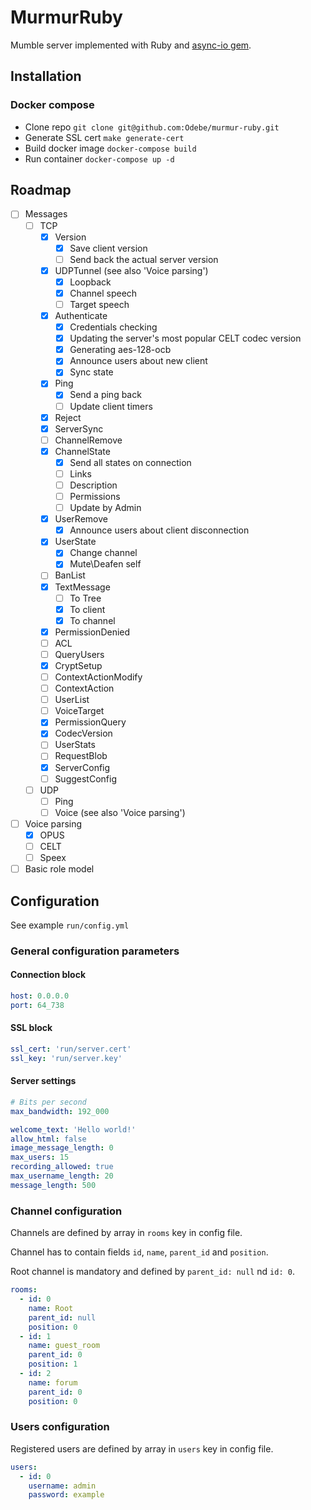# MurmurRuby
Mumble server implemented with Ruby and [async-io gem](https://github.com/socketry/async-io).

## Installation
### Docker compose
* Clone repo `git clone git@github.com:Odebe/murmur-ruby.git`
* Generate SSL cert `make generate-cert`
* Build docker image `docker-compose build`
* Run container `docker-compose up -d`

## Roadmap
- [ ] Messages
  - [ ] TCP
    - [x] Version
      - [x] Save client version
      - [ ] Send back the actual server version
    - [x] UDPTunnel (see also 'Voice parsing')
      - [x] Loopback
      - [x] Channel speech
      - [ ] Target speech
    - [x] Authenticate
      - [x] Credentials checking
      - [x] Updating the server's most popular CELT codec version
      - [x] Generating aes-128-ocb
      - [x] Announce users about new client
      - [x] Sync state
    - [x] Ping
      - [x] Send a ping back
      - [ ] Update client timers
    - [x] Reject
    - [x] ServerSync
    - [ ] ChannelRemove
    - [x] ChannelState
      - [x] Send all states on connection
      - [ ] Links
      - [ ] Description
      - [ ] Permissions
      - [ ] Update by Admin
    - [x] UserRemove
      - [x] Announce users about client disconnection
    - [x] UserState
      - [x] Change channel
      - [x] Mute\Deafen self
    - [ ] BanList
    - [x] TextMessage
      - [ ] To Tree
      - [x] To client
      - [x] To channel
    - [x] PermissionDenied
    - [ ] ACL
    - [ ] QueryUsers
    - [x] CryptSetup
    - [ ] ContextActionModify
    - [ ] ContextAction
    - [ ] UserList
    - [ ] VoiceTarget
    - [x] PermissionQuery
    - [x] CodecVersion
    - [ ] UserStats
    - [ ] RequestBlob
    - [x] ServerConfig
    - [ ] SuggestConfig
  - [ ] UDP
    - [ ] Ping
    - [ ] Voice (see also 'Voice parsing')
- [ ] Voice parsing
  - [x] OPUS
  - [ ] CELT
  - [ ] Speex
- [ ] Basic role model

## Configuration
See example `run/config.yml`

### General configuration parameters
#### Connection block
```yaml
host: 0.0.0.0
port: 64_738
```

#### SSL block
```yaml
ssl_cert: 'run/server.cert'
ssl_key: 'run/server.key'
```

#### Server settings
```yaml
# Bits per second
max_bandwidth: 192_000

welcome_text: 'Hello world!'
allow_html: false
image_message_length: 0
max_users: 15
recording_allowed: true
max_username_length: 20
message_length: 500
```

### Channel configuration
Channels are defined by array in `rooms` key in config file.

Channel has to contain fields `id`, `name`, `parent_id` and `position`.

Root channel is mandatory and defined by `parent_id: null` nd `id: 0`.
```yaml
rooms:
  - id: 0
    name: Root
    parent_id: null
    position: 0
  - id: 1
    name: guest_room
    parent_id: 0
    position: 1
  - id: 2
    name: forum
    parent_id: 0
    position: 0
```

### Users configuration
Registered users are defined by array in `users` key in config file.

```yaml
users:
  - id: 0
    username: admin
    password: example
```
